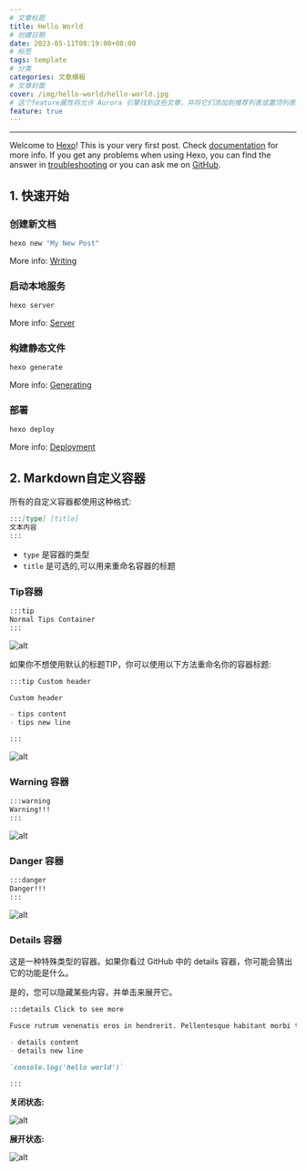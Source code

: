```yaml
---
# 文章标题
title: Hello World
# 创建日期
date: 2023-05-11T08:19:00+08:00
# 标签
tags: template
# 分类
categories: 文章模板
# 文章封面
cover: /img/hello-world/hello-world.jpg
# 这个feature属性将允许 Aurora 引擎找到这些文章，并将它们添加到推荐列表或置顶列表数据中。使用推荐布局模式或置顶布局模式。
feature: true
---
```


---
Welcome to [Hexo](https://hexo.io/)! This is your very first post. Check [documentation](https://hexo.io/docs/) for more info. If you get any problems when using Hexo, you can find the answer in [troubleshooting](https://hexo.io/docs/troubleshooting.html) or you can ask me on [GitHub](https://github.com/hexojs/hexo/issues).

## 1. 快速开始

### 创建新文档

``` bash
hexo new "My New Post"
```

More info: [Writing](https://hexo.io/docs/writing.html)

### 启动本地服务

``` bash
hexo server
```

More info: [Server](https://hexo.io/docs/server.html)

### 构建静态文件

``` bash
hexo generate
```

More info: [Generating](https://hexo.io/docs/generating.html)

### 部署

``` bash
hexo deploy
```

More info: [Deployment](https://hexo.io/docs/one-command-deployment.html)

## 2. Markdown自定义容器

所有的自定义容器都使用这种格式:

```md
:::[type] [title]
文本内容
:::
```

- `type` 是容器的类型
- `title` 是可选的,可以用来重命名容器的标题

### Tip容器

```md
:::tip
Normal Tips Container
:::
```

![alt](/img/hello-world/tip.png)

如果你不想使用默认的标题TIP，你可以使用以下方法重命名你的容器标题:

```md
:::tip Custom header

Custom header

- tips content
- tips new line

:::
```

![alt](/img/hello-world/tip-rename.png)

### Warning 容器

```md
:::warning
Warning!!!
:::
```

![alt](/img/hello-world/warning.png)

### Danger 容器

```md
:::danger
Danger!!!
:::
```

![alt](/img/hello-world/danger.png)

### Details 容器

这是一种特殊类型的容器。如果你看过 GitHub 中的 details 容器，你可能会猜出它的功能是什么。

是的，您可以隐藏某些内容，并单击来展开它。

```md
:::details Click to see more

Fusce rutrum venenatis eros in hendrerit. Pellentesque habitant morbi tristique senectus et netus et malesuada fames ac turpis egestas. Nullam eget risus egestas, aliquet ipsum sed, volutpat tortor. Proin finibus tortor ac mauris finibus rutrum. Nullam tincidunt arcu eu urna ullamcorper, eu ultricies turpis ornare. Morbi id sollicitudin orci. Proin lobortis vehicula nibh a ornare. Cras sodales eu ligula quis fermentum. Proin eu ultrices leo, quis iaculis justo. Sed dictum, nulla sit amet imperdiet commodo, libero sapien semper justo, ut lobortis elit nunc vitae ante. Nullam lobortis odio quam, ac condimentum elit posuere vitae. Sed ornare, odio et rutrum varius, lorem eros gravida urna, in pharetra sapien justo non magna.

- details content
- details new line

`console.log('hello world')`

:::

```

**关闭状态:**

![alt](/img/hello-world/detail.png)

**展开状态:**

![alt](/img/hello-world/detail-opened.png)
